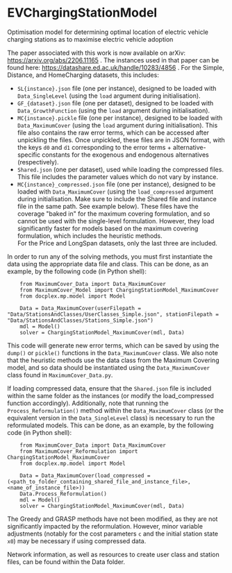 # EVChargingStationModel
 Optimisation model for determining optimal location of electric vehicle charging stations as to maximise electric vehicle adoption

The paper associated with this work is now available on arXiv: https://arxiv.org/abs/2206.11165 .
The instances used in that paper can be found here: https://datashare.ed.ac.uk/handle/10283/4856 . For the Simple, Distance, and HomeCharging datasets, this includes:
- `SL{instance}.json` file (one per instance), designed to be loaded with `Data_SingleLevel` (using the `load` argument during initialisation).
- `GF_{dataset}.json` file (one per dataset), designed to be loaded with `Data_GrowthFunction` (using the `load` argument during initialisation).
- `MC{instance}.pickle` file (one per instance), designed to be loaded with `Data_MaximumCover` (using the `load` argument during initialisation). This file also contains the raw error terms, which can be accessed after unpickling the files. Once unpickled, these files are in JSON format, with the keys `d0` and `d1` corresponding to the error terms + alternative-specific constants for the exogenous and endogenous alternatives (respectively).
- `Shared.json` (one per dataset), used while loading the compressed files. This file includes the parameter values which do not vary by instance.
- `MC{instance}_compressed.json` file (one per instance), designed to be loaded with `Data_MaximumCover` (using the `load_compressed` argument during initialisation. Make sure to include the Shared file and instance file in the same path. See example below). These files have the coverage "baked in" for the maximum covering formulation, and so cannot be used with the single-level formulation. However, they load significantly faster for models based on the maximum covering formulation, which includes the heuristic methods.  
For the Price and LongSpan datasets, only the last three are included.

In order to run any of the solving methods, you must first instantiate the data using the appropriate data file and class. This can be done, as an example, by the following code (in Python shell):
```
    from MaximumCover_Data import Data_MaximumCover
    from MaximumCover_Model import ChargingStationModel_MaximumCover
    from docplex.mp.model import Model

    Data = Data_MaximumCover(userFilepath = "Data/StationsAndClasses/UserClasses_Simple.json", stationFilepath = "Data/StationsAndClasses/Stations_Simple.json")
    mdl = Model()
    solver = ChargingStationModel_MaximumCover(mdl, Data)
```
 This code will generate new error terms, which can be saved by using the `dump()` or `pickle()` functions in the `Data_MaximumCover` class. We also note that the heuristic methods use the data class from the Maximum Covering model, and so data should be instantiated using the `Data_MaximumCover` class found in `MaximumCover_Data.py`.

If loading compressed data, ensure that the `Shared.json` file is included within the same folder as the instances (or modify the load_compressed function accordingly). Additionally, note that running the `Process_Reformulation()` method within the `Data_MaximumCover` class (or the equivalent version in the `Data_SingleLevel` class) is necessary to run the reformulated models. This can be done, as an example, by the following code (in Python shell):
```
    from MaximumCover_Data import Data_MaximumCover
    from MaximumCover_Reformulation import ChargingStationModel_MaximumCover
    from docplex.mp.model import Model

    Data = Data_MaximumCover(load_compressed = (<path_to_folder_containing_shared_file_and_instance_file>, <name_of_instance_file>))
    Data.Process_Reformulation()
    mdl = Model()
    solver = ChargingStationModel_MaximumCover(mdl, Data)
```
The Greedy and GRASP methods have not been modified, as they are not significantly impacted by the reformulation. However, minor variable adjustments (notably for the cost parameters `c` and the initial station state `x0`) may be necessary if using compressed data.

Network information, as well as resources to create user class and station files, can be found within the Data folder. 

